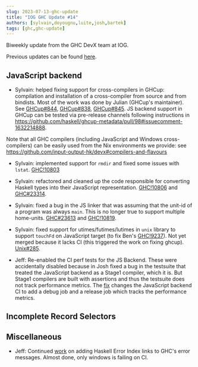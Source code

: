 ```yaml
---
slug: 2023-07-13-ghc-update
title: "IOG GHC Update #14"
authors: [sylvain,doyougnu,luite,josh,bartek]
tags: [ghc,ghc-update]
---
```


Biweekly update from the GHC DevX team at IOG.

<!-- truncate -->

Previous updates can be found [here](https://engineering.iog.io/tags/ghc-update).

## JavaScript backend

- Sylvain: helped fixing support for cross-compilers in GHCup: compilation and installation of a cross-compiler from source and from bindists. Most of the work was done by Julian (GHCup's maintainer). See [GHCup#844](https://github.com/haskell/ghcup-hs/pull/844), [GHCup#838](https://github.com/haskell/ghcup-hs/issues/838), [GHCup#845](https://github.com/haskell/ghcup-hs/pull/845). JS backend support in GHCup can be tested via pre-release channels following instructions in https://github.com/haskell/ghcup-metadata/pull/98#issuecomment-1632214888.

Note that all GHC compilers (including JavaScript and Windows cross-compilers) can be easily used from the Nix environments we provide: see https://github.com/input-output-hk/devx#compilers-and-flavours

- Sylvain: implemented support for `rmdir` and fixed some issues with `lstat`. [GHC!10803](https://gitlab.haskell.org/ghc/ghc/-/merge_requests/10803)

- Sylvain: refactored and cleaned up the code responsible for converting Haskell types into their JavaScript representation. [GHC!10806](https://gitlab.haskell.org/ghc/ghc/-/merge_requests/10806) and [GHC#23314](https://gitlab.haskell.org/ghc/ghc/-/issues/23314).

- Sylvain: fixed a bug in the JS linker that was assuming that the unit-id of a program was always `main`. This is no longer true to support multiple home-units. [GHC#23613](https://gitlab.haskell.org/ghc/ghc/-/issues/23613) and [GHC!10819](https://gitlab.haskell.org/ghc/ghc/-/merge_requests/10819).

- Sylvain: fixed support for utimes/futimes/lutimes in `unix` library to support `touchFd` on JavaScript target (to fix Ben's [GHC!9237](https://gitlab.haskell.org/ghc/ghc/-/merge_requests/9237)). Not yet merged because it lacks CI (this triggered the work on fixing ghcup). [Unix#285](https://github.com/haskell/unix/pull/285).

- Jeff: Re-enabled the CI perf tests for the JS Backend. These were accidentally disabled because in Josh fixed a bug in the testsuite that treated the JavaScript backend as a Stage1 compiler, which it is. But Stage1 compilers are built with assertions and thus the testsuite does not track performance metrics. The [fix](https://gitlab.haskell.org/ghc/ghc/-/merge_requests/10820) changes the JavaScript backend CI to add a debug job and a release job which tracks the performance metrics.
 
## Incomplete Record Selectors

## Miscellaneous

- Jeff: Continued [work](https://gitlab.haskell.org/ghc/ghc/-/merge_requests/10395) on adding Haskell Error Index links to GHC's error messages. Almost done, only windows is failing on CI.


